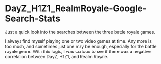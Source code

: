 # DayZ_H1Z1_RealmRoyale-Google-Search-Stats

Just a quick look into the searches between the three battle royale games.

I always find myself playing one or two video games at time. Any more is too much, and sometimes just one may be enough, especially for the battle royale genre. With this logic, I was curious to see if there was a negative correlation between DayZ, H1Z1, and Realm Royale. 

